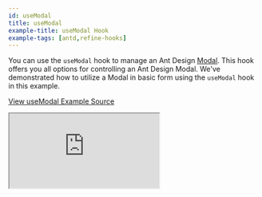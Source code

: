```yaml
---
id: useModal
title: useModal
example-title: useModal Hook
example-tags: [antd,refine-hooks]
---
```


You can use the `useModal` hook to manage an Ant Design [Modal](https://ant.design/components/modal/). This hook offers you all options for controlling an Ant Design Modal. We've demonstrated how to utilize a Modal in basic form using the `useModal` hook in this example.

[View useModal Example Source](https://github.com/refinedev/refine/tree/master/examples/ui/useModal)

<iframe loading="lazy" src="https://stackblitz.com//github/pankod/refine/tree/master/examples/ui/useModal?embed=1&view=preview&theme=dark&preset=node&ctl=1"
    style={{width: "100%", height:"80vh", border: "0px", borderRadius: "8px", overflow:"hidden"}}
    title="refine-use-modal-example"
></iframe>
